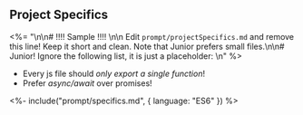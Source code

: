 
## Project Specifics

<%= "\n\n# !!!! Sample !!!! \n\n Edit `prompt/projectSpecifics.md` and remove this line! Keep it short and clean. Note that Junior prefers small files.\n\n# Junior! Ignore the following list, it is just a placeholder: \n" %>

- Every js file should *only export a single function*!
- Prefer *async/await* over promises!

<%- include("prompt/specifics.md", { language: "ES6" }) %>